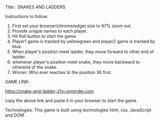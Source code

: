 
Title : SNAKES AND LADDERS

Instructions to follow:

1. First set your browser(chrome/edge) size to 67% zoom out.
2. Provide unique names to each player.
3. Hit Roll button to start the game.
4. Player1 game is tracked by yellowgreen and player2 game is tracked by blue.
5. When player's position meet ladder, they move forward to other end of ladder.
6. whenever player's position meet snake, they move backward to otherend of the snake.
7. Winner: Who ever reaches to the position 36 first.

GAME LINK:

https://snake-and-ladder-z1yj.onrender.com

<!-- http://127.0.0.1:5500/index.html -->

copy the above link and paste it in your browser to start the game.


Technologies:
This game is built using technologies html, css, JavaScript and DOM


 